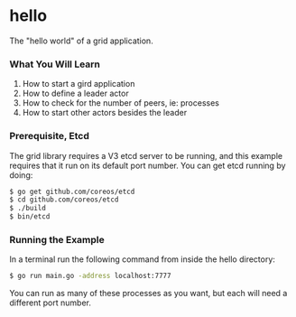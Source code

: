 hello
=====

The "hello world" of a grid application.

### What You Will Learn

 1. How to start a gird application
 1. How to define a leader actor
 1. How to check for the number of peers, ie: processes
 1. How to start other actors besides the leader

### Prerequisite, Etcd

The grid library requires a V3 etcd server to be running, and this
example requires that it run on its default port number. You can
get etcd running by doing:

```sh
$ go get github.com/coreos/etcd
$ cd github.com/coreos/etcd
$ ./build
$ bin/etcd
```

### Running the Example

In a terminal run the following command from inside the hello
directory:

```sh
$ go run main.go -address localhost:7777
```

You can run as many of these processes as you want, but each
will need a different port number.